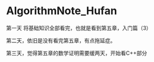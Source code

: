# AlgorithmNote_Hufan

第一天 将基础知识全部看完，也就是看到第五章，入门篇（3）

第二天，依旧是没有看完第五章，有点拖延症。

第三天，觉得第五章的数学证明需要缓两天，开始看C++部分
